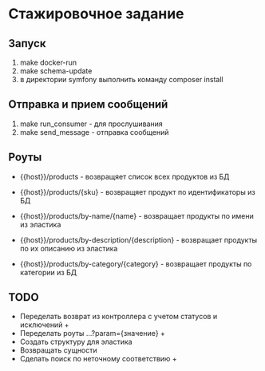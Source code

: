 # Стажировочное задание

## Запуск
1. make docker-run
2. make schema-update
3. в директории symfony выполнить команду composer install

## Отправка и прием сообщений
1. make run_consumer - для прослушивания
2. make send_message - отправка сообщений

## Роуты
- {{host}}/products - возвращяет список всех продуктов из БД

- {{host}}/products/{sku} - возвращяет продукт по идентификаторы из БД

- {{host}}/products/by-name/{name} - возвращает продукты по имени из эластика

- {{host}}/products/by-description/{description} - возвращает продукты по их описанию из эластика

- {{host}}/products/by-category/{category} - возвращает продукты по категории из БД

## TODO
- Переделать возврат из контроллера с учетом статусов и исключений +
- Переделать роуты ...?param={значение} +
- Создать структуру для эластика
- Возвращать сущности
- Сделать поиск по неточному соответствию +